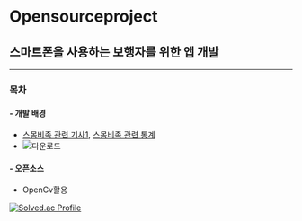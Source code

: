 # Opensourceproject
## 스마트폰을 사용하는 보행자를 위한 앱 개발
---
### 목차
#### - 개발 배경
  -  [스몸비족 관련 기사1](https://www.kukinews.com/newsView/kuk202307070156), [스몸비족 관련 통계](https://www.si.re.kr/node/64258)
  -  ![다운로드](https://github.com/rhtmdals/Opensourceproject/assets/139234985/8d2adb16-7110-4096-bc48-15503f60dc2f)

#### - 오픈소스
  - OpenCv활용

[![Solved.ac Profile](http://mazassumnida.wtf/api/generate_badge?boj=kevinstysty)](https://solved.ac/kevinstysty)
